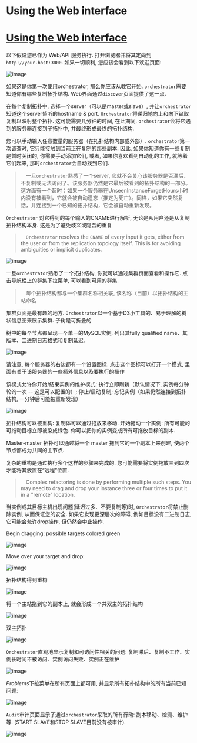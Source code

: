 # Using the Web interface
# [Using the Web interface](https://github.com/openark/orchestrator/blob/master/docs/using-the-web-interface.md)
以下假设您已作为 Web/API 服务执行. 打开浏览器并将其定向到 `http://your.host:3000`. 如果一切顺利, 您应该会看到以下欢迎页面:

![image](images/r8ax_PwFzQ27WFzNrKfqCUs1KxnsTNgXeKmR5unT16E.png)

如果这是你第一次使用orchestrator, 那么你应该从教它开始. `orchestrator`需要知道你有哪些复制拓扑结构. Web界面通过`discover`页面提供了这一点.

在每个复制拓扑中, 选择一个server（可以是master或slave）, 并让`orchestrator`知道这个server侦听的hostname & port. `Orchestrator`将递归地向上和向下钻取复制以映射整个拓扑. 这可能需要几分钟的时间, 在此期间, `orchestrator`会将它遇到的服务器连接到子拓扑中, 并最终形成最终的拓扑结构.

您可以手动输入任意数量的服务器（在拓扑结构内部或外部）. `orchestrator`第一次调查时, 它只能接触到当前正在复制的那些副本. 因此,  如果你知道你有一些复制是暂时关闭的, 你需要手动添加它们, 或者, 如果你喜欢看到自动化的工作, 就等着它们起来, 那时`orchestrator`会自动找到它们.

>  一旦`orchestrator`熟悉了一个server, 它就不会关心该服务器是否滞后、不复制或无法访问了。该服务器仍然是它最后被看到的拓扑结构的一部分。这方面有一个超时：如果一个服务器在UnseenInstanceForgetHours小时内没有被看到，它就会被自动遗忘（推定为死亡）。同样，如果它突然复活，并连接到一个已知的拓扑结构，它会被自动重新发现。

`Orchestrator` 对它得到的每个输入的CNAME进行解析, 无论是从用户还是从复制拓扑结构本身. 这是为了避免歧义或隐含的重复

>  `Orchestrator` resolves the `CNAME` of every input it gets, either from the user or from the replication topology itself. This is for avoiding ambiguities or implicit duplicates.

![image](images/ccKLzksN_qAQCjBYluO_EddYqLi9xOLKblrT_leE96Q.png)

一旦`orchestrator`熟悉了一个拓扑结构, 你就可以通过集群页面查看和操作它. 点击导航栏上的群集下拉菜单, 可以看到可用的群集.

>  每个拓扑结构都与一个集群名称相关联, 该名称（目前）以拓扑结构的主站命名

集群页面是最有趣的地方. `Orchestrator`以一个基于D3小工具的、易于理解的树状信息图来展示集群. 子树是可折叠的

树中的每个节点都呈现一个单一的MySQL实例, 列出其fully qualified name、其版本、二进制日志格式和复制延迟.

![image](images/tJsg29aJqEXSv3HW8ghNgZ-T0SYyC_9Hd8BqHnFUXdI.png)

请注意, 每个服务器的右边都有一个设置图标. 点击这个图标可以打开一个模式, 里面有关于该服务器的一些额外信息以及要执行的操作

该模式允许你开始/结束实例的维护模式; 执行立即刷新（默认情况下, 实例每分钟轮询一次 -- 这是可以配置的）; 停止/启动复制; 忘记实例（如果仍然连接到拓扑结构, 一分钟后可能被重新发现）

![image](images/WD9ZaVcXFXm-7PL1VL_Vldi41C0dtoK8H33GyrT9tu8.png)

拓扑结构可以被重构: 复制体可以通过拖放来移动. 开始拖动一个实例: 所有可能的可拖动目标立即被染成绿色. 你可以把你的实例变成所有可拖放目标的副本.

Master-master 拓扑可以通过将一个 master 拖到它的一个副本上来创建, 使两个节点都成为共同的主节点.

复杂的重构是通过执行多个这样的步骤来完成的. 您可能需要将实例拖放三到四次才能将其放置在“远程”位置.

>  Complex refactoring is done by performing multiple such steps. You may need to drag and drop your instance three or four times to put it in a "remote" location.

当实例或其目标主机出现问题(延迟过多、不要复制等)时, `Orchestrator`将禁止删除实例, 从而保证您的安全. 如果它发现更深层次的障碍, 例如目标没有二进制日志, 它可能会允许drop操作, 但仍然会中止操作.

Begin dragging: possible targets colored green

![image](images/AMoy_xel0fmOGGie-Yovh22wfFE1HMvILpjBlPTdG10.png)

Move over your target and drop:

![image](images/RiTdDpAptLqkCXB_QEB8_XgHDots9ZHUR0ml66qqS4o.png)

拓扑结构得到重构

![image](images/eJMLBMBa6c9nrx7pEClTcZH3v_fK0atJZ5T7uqea5NI.png)

将一个主站拖到它的副本上, 就会形成一个共双主的拓扑结构

![image](images/YBOmFgVN1lZNFBacxg8J-0gO7A6rPB19tWMKRbu5xjQ.png)

双主拓扑

![image](images/M7imHf5DWca_GwUDPYla03IrZbhHmR70clfWgGWmXEo.png)

`Orchestrator`直观地显示复制和可访问性相关的问题: 复制滞后、复制不工作、实例长时间不被访问、实例访问失败、实例正在维护

![image](images/Um6tPmjf6hlkCm40jqC04F3t9dRW3So0LejypEaDqRk.png)

*Problems*下拉菜单在所有页面上都可用, 并显示所有拓扑结构中的所有当前已知问题:

![image](images/kIu0Bg6jvv5_I9XCueAbIXwn4TRcF7NiDLr1N4iDuyw.png)

`Audit`审计页面显示了通过`orchestrator`采取的所有行动: 副本移动、检测、维护等. (START SLAVE和STOP SLAVE目前没有被审计).

![image](images/x-ogK7jdiwx7WHFKvU3g4DNBeof9eGaM2Ii-9RXEnYA.png)


